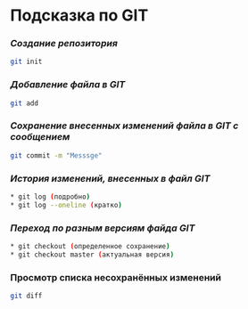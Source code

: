 # Подсказка по GIT

### *Создание репозитория*
```sh
git init
```
### *Добавление файла в GIT*
```sh
git add
```
### *Сохранение внесенных изменений файла в GIT с сообщением*
```sh
git commit -m "Messsge"
```
### *История изменений, внесенных в файл GIT*
```sh
* git log (подробно)
* git log --oneline (кратко)
```
### *Переход по разным версиям файда GIT*
```sh
* git checkout (определенное сохранение)
* git checkout master (актуальная версия)
```
### Просмотр списка несохранённых изменений
```sh
git diff
```